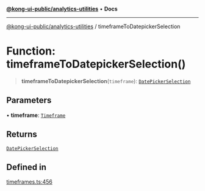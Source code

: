 [**@kong-ui-public/analytics-utilities**](../README.md) • **Docs**

***

[@kong-ui-public/analytics-utilities](../README.md) / timeframeToDatepickerSelection

# Function: timeframeToDatepickerSelection()

> **timeframeToDatepickerSelection**(`timeframe`): [`DatePickerSelection`](../interfaces/DatePickerSelection.md)

## Parameters

• **timeframe**: [`Timeframe`](../classes/Timeframe.md)

## Returns

[`DatePickerSelection`](../interfaces/DatePickerSelection.md)

## Defined in

[timeframes.ts:456](https://github.com/Kong/public-ui-components/blob/main/packages/analytics/analytics-utilities/src/timeframes.ts#L456)
